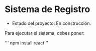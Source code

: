 <h1> Sistema de Registro </h1>

- Estado del proyecto: En construcción.

Para ejecutar el sistema, debes poner:

''' npm install react'''
